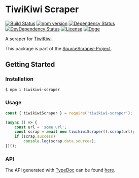 # TiwiKiwi Scraper

[![Build Status](https://travis-ci.org/OpenByteDev/SourceScraper.svg?branch=master)](https://travis-ci.org/OpenByteDev/SourceScraper)
[![npm version](https://badge.fury.io/js/tiwikiwi-scraper.svg)](https://www.npmjs.com/package/tiwikiwi-scraper)
[![Dependency Status](https://david-dm.org/OpenByteDev/SourceScraper/status.svg?path=packages%2Ftiwikiwi-scraper)](https://david-dm.org/OpenByteDev/SourceScraper?path=packages%2Ftiwikiwi-scraper)
[![DevDependency Status](https://david-dm.org/OpenByteDev/SourceScraper/dev-status.svg?path=packages%2Ftiwikiwi-scraper)](https://david-dm.org/OpenByteDev/SourceScraper?path=packages%2Ftiwikiwi-scraper&type=dev)
[![License](https://img.shields.io/github/license/mashape/apistatus.svg)](https://opensource.org/licenses/MIT)
[![Doge](https://img.shields.io/badge/doge-wow-yellow.svg)]()

A scraper for [TiwiKiwi](https://www.tiwi.kiwi/).

This package is part of the [SourceScraper-Project](https://github.com/OpenByteDev/SourceScraper).


## Getting Started
### Installation
```bash
$ npm i tiwikiwi-scraper
```


### Usage

```js
const { tiwikiwiScraper } = require('tiwikiwi-scraper');

(async () => {
    const url = 'some url';
    const scrap = await new tiwikiwiScraper().scrap(url);
    if (scrap.success)
        console.log(scrap.data.sources);
})();
```


### API
The API generated with [TypeDoc](http://typedoc.org/) can be found [here](https://openbytedev.github.io/SourceScraper/packages/tiwikiwi-scraper/docs/).
